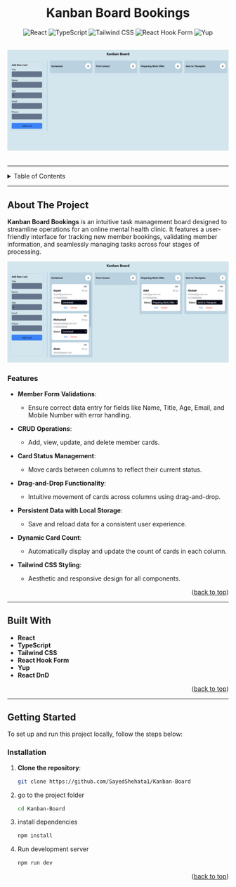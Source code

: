 <h1 align="center">
   Kanban Board Bookings
</h1>

<div align="center" id="top">

![React](https://img.shields.io/badge/React-61DAFB?style=for-the-badge&logo=react&logoColor=white)
![TypeScript](https://img.shields.io/badge/TypeScript-007ACC?style=for-the-badge&logo=typescript&logoColor=white)
![Tailwind CSS](https://img.shields.io/badge/Tailwind_CSS-38B2AC?style=for-the-badge&logo=tailwind-css&logoColor=white)
![React Hook Form](https://img.shields.io/badge/React_Hook_Form-EC5990?style=for-the-badge&logo=react-hook-form&logoColor=white)
![Yup](https://img.shields.io/badge/Yup-FFC107?style=for-the-badge&logoColor=white)

</div>
<div align="center">
  <br>
  <a href="https://kanbanboard-silk.vercel.app/" target="_blank" >
  <img src="public/preview1.png" alt="Kanban Board Preview">
  </a>
  <br>
  <br>
</div>

---

<details>
  <summary>Table of Contents</summary>
  <ol>
    <li>
      <a href="#about-the-project">About The Project</a>
      <ul>
        <li><a href="#features">Key Features</a></li>
        <li><a href="#built-with">Built With</a></li>
      </ul>
    </li>
    <li>
      <a href="#getting-started">Getting Started</a>
      <ul>
        <li><a href="#installation">Installation</a></li>
      </ul>
    </li>
  </ol>
</details>

---

## About The Project

**Kanban Board Bookings** is an intuitive task management board designed to
streamline operations for an online mental health clinic. It features a
user-friendly interface for tracking new member bookings, validating member
information, and seamlessly managing tasks across four stages of processing.

<div align="center">
  <img src="public//preview2.png" alt="Board View">
</div>

### Features

-   **Member Form Validations**:
    -   Ensure correct data entry for fields like Name, Title, Age, Email, and
        Mobile Number with error handling.
-   **CRUD Operations**:

    -   Add, view, update, and delete member cards.

-   **Card Status Management**:

    -   Move cards between columns to reflect their current status.

-   **Drag-and-Drop Functionality**:

    -   Intuitive movement of cards across columns using drag-and-drop.

-   **Persistent Data with Local Storage**:

    -   Save and reload data for a consistent user experience.

-   **Dynamic Card Count**:

    -   Automatically display and update the count of cards in each column.

-   **Tailwind CSS Styling**:
    -   Aesthetic and responsive design for all components.

<p align="right">(<a href="#top">back to top</a>)</p>

---

## Built With

-   **React**
-   **TypeScript**
-   **Tailwind CSS**
-   **React Hook Form**
-   **Yup**
-   **React DnD**

<p align="right">(<a href="#top">back to top</a>)</p>

---

## Getting Started

To set up and run this project locally, follow the steps below:

### Installation

1.  **Clone the repository**:

    ```bash
    git clone https://github.com/SayedShehata1/Kanban-Board

    ```

2.  go to the project folder

    ```sh
    cd Kanban-Board

    ```

3.  install dependencies

    ```bash
    npm install
    ```

4.  Run development server

    ```sh
    npm run dev
    ```

    <p align="right">(<a href="#top">back to top</a>)</p>

